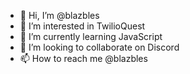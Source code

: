 - 👋 Hi, I’m @blazbles
- 👀 I’m interested in TwilioQuest
- 🌱 I’m currently learning JavaScript
- 💞️ I’m looking to collaborate on Discord
- 📫 How to reach me @blazbles

<!---
blazbles/blazbles is a ✨ special ✨ repository because its `README.md` (this file) appears on your GitHub profile.
You can click the Preview link to take a look at your changes.
--->
